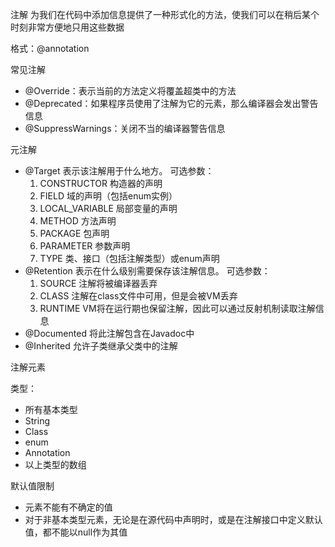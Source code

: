 注解
为我们在代码中添加信息提供了一种形式化的方法，使我们可以在稍后某个时刻非常方便地只用这些数据


格式：@annotation

常见注解

- @Override：表示当前的方法定义将覆盖超类中的方法
- @Deprecated：如果程序员使用了注解为它的元素，那么编译器会发出警告信息
- @SuppressWarnings：关闭不当的编译器警告信息



元注解

- @Target
  表示该注解用于什么地方。
  可选参数：
  1. CONSTRUCTOR
     构造器的声明
  2. FIELD
     域的声明（包括enum实例）
  3. LOCAL_VARIABLE
     局部变量的声明
  4. METHOD
     方法声明
  5. PACKAGE
     包声明
  6. PARAMETER
     参数声明
  7. TYPE
     类、接口（包括注解类型）或enum声明
- @Retention
  表示在什么级别需要保存该注解信息。
  可选参数：
  1. SOURCE
     注解将被编译器丢弃
  2. CLASS
     注解在class文件中可用，但是会被VM丢弃
  3. RUNTIME
     VM将在运行期也保留注解，因此可以通过反射机制读取注解信息
- @Documented
  将此注解包含在Javadoc中
- @Inherited
  允许子类继承父类中的注解



注解元素

类型：

- 所有基本类型
- String
- Class
- enum
- Annotation
- 以上类型的数组



默认值限制

- 元素不能有不确定的值
- 对于非基本类型元素，无论是在源代码中声明时，或是在注解接口中定义默认值，都不能以null作为其值
























